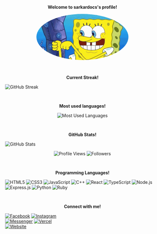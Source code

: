 <p align="center">
  <strong>Welcome to sarkardocs's profile!</strong>
</p>

<p align="center">
  <img src="./welcome.gif" alt="welcome" style="width: 300px; height: 150px; border-radius: 50%;">
</p>
<br>

<p align="center">
  <strong>Current Streak!</strong>
</p>

![GitHub Streak](https://github-readme-streak-stats.herokuapp.com/?user=sarkardocs&theme=dark&hide_border=false&background=ffffff&ring=FF8C00&fire=FF8C00&currStreakNum=000000&sideNums=000000&currStreakLabel=FF8C00&sideLabels=000000&border=000000)

<br>
<p align="center">
  <strong>Most used languages!</strong>
</p>

<div align="center">
  
  ![Most Used Languages](https://github-readme-stats.vercel.app/api/top-langs/?username=sarkardocs&layout=compact&theme=dark&hide_border=false&bg_color=ffffff&border_color=000000)

</div>
<br>

<p align="center">
  <strong>GitHub Stats!</strong>
</p>

![GitHub Stats](https://github-readme-stats.vercel.app/api?username=sarkardocs&show_icons=true&hide_title=true&theme=light&hide_border=false&bg_color=ffffff&icon_color=00aaff&text_color=000000&border_color=000000)

<div align="center">
  
![Profile Views](https://komarev.com/ghpvc/?username=sarkardocs&color=blueviolet)
![Followers](https://img.shields.io/github/followers/sarkardocs?style=social)

</div>
<br>

<p align="center">
  <strong>Programming Languages!</strong>
</p>

![HTML5](https://img.shields.io/badge/HTML5-E34F26?style=for-the-badge&logo=html5&logoColor=white) 
![CSS3](https://img.shields.io/badge/CSS3-1572B6?style=for-the-badge&logo=css3&logoColor=white) 
![JavaScript](https://img.shields.io/badge/JavaScript-F7DF1C?style=for-the-badge&logo=javascript&logoColor=black) 
![C++](https://img.shields.io/badge/C++-00599C?style=for-the-badge&logo=cplusplus&logoColor=white) 
![React](https://img.shields.io/badge/React-61DAFB?style=for-the-badge&logo=react&logoColor=black) 
![TypeScript](https://img.shields.io/badge/TypeScript-3178C6?style=for-the-badge&logo=typescript&logoColor=white) 
![Node.js](https://img.shields.io/badge/Node.js-339933?style=for-the-badge&logo=node.js&logoColor=white) 
![Express.js](https://img.shields.io/badge/Express.js-000000?style=for-the-badge&logo=express&logoColor=white) 
![Python](https://img.shields.io/badge/Python-3776AB?style=for-the-badge&logo=python&logoColor=white) 
![Ruby](https://img.shields.io/badge/Ruby-CC342D?style=for-the-badge&logo=ruby&logoColor=white)

<br>
<p align="center">
  <strong>Connect with me!</strong>
</p>

[![Facebook](https://img.shields.io/badge/Facebook-1877F2?style=for-the-badge&logo=facebook&logoColor=white)](https://facebook.com/subashbaniyaa)  [![Instagram](https://img.shields.io/badge/Instagram-E4405F?style=for-the-badge&logo=instagram&logoColor=white)](https://instagram.com/subashbaniyaa)  
[![Messenger](https://img.shields.io/badge/Messenger-00B2FF?style=for-the-badge&logo=facebook-messenger&logoColor=white)](https://m.me/subashbaniyaa) [![Vercel](https://img.shields.io/badge/Vercel-000000?style=for-the-badge&logo=vercel&logoColor=white)](https://sarkardocs.vercel.app)  
[![Website](https://img.shields.io/badge/Website-000000?style=for-the-badge&logo=google-chrome&logoColor=white)](https://subashbaniya.info.np)

